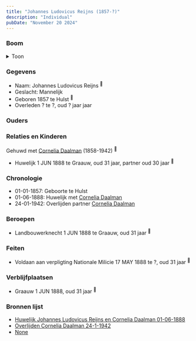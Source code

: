 ```yaml
---
title: "Johannes Ludovicus Reijns (1857-?)"
description: "Individual"
pubDate: "November 20 2024"
---
```


### Boom
<details><summary>Toon</summary>

![test](https://www.plantuml.com/plantuml/svg/XP9DJm8n48Rl_HKJE7WYMLW-5a9GGL096cFqu8dCRaUeT5lIwKesXFzkWOrwqbipVMUUPvfUiKVdYrmBtYYpHOSvf9XjLiuMHawijWwyGyFXYemNQoK9CkKoJUSpvLjVGavvIexF9VRaoFfoI-BNr4mZC-m508oja-HUrYhR668U3dDKPZI2M1o4k82d4ug5EBVKvdQD9WHXKKZxgRA2uPdKX-4Q8CDz5BNYBdmFgK_ZMMSs3gJzko8j3p0Sf9YMozHwhsamWcRIwS5TeTd_Yl2cq7g9HYupPvbJ6u0XUmcNHwdAP6AT8QqGRX1rZkPReDK5gC_6qtWQ_m6Ec_1m_NRa9t3h48lT_mAjDiol7w7PRxUg7Y032pGhCXBp85Uv3GSxabAPrN53cB-6dYH9JeQpA8fwVQXhjLhxahIsks1v4DNJDHfLGbIh_1J4LQ24t_45)
</details>

### Gegevens
- Naam: Johannes Ludovicus Reijns <sup><a href="../s00394/" style="text-decoration:none" title="None">:link:</a></sup>
- Geslacht: Mannelijk
- Geboren 1857 te Hulst <sup><a href="../s00380/" style="text-decoration:none" title="Huwelijk Johannes Ludovicus Reijns en Cornelia Daalman 01-06-1888">:link:</a></sup>
- Overleden ? te ?, oud ? jaar jaar 

### Ouders

### Relaties en Kinderen

Gehuwd met [Cornelia Daalman](../i00226/) (1858-1942) <sup><a href="../s00380/" style="text-decoration:none" title="Huwelijk Johannes Ludovicus Reijns en Cornelia Daalman 01-06-1888">:link:</a></sup>
- Huwelijk 1 JUN 1888 te Graauw, oud 31 jaar, partner oud 30 jaar <sup><a href="../s00380/" style="text-decoration:none" title="Huwelijk Johannes Ludovicus Reijns en Cornelia Daalman 01-06-1888">:link:</a></sup>

### Chronologie
- 01-01-1857: Geboorte te Hulst
- 01-06-1888: Huwelijk met [Cornelia Daalman](../i00226/)
- 24-01-1942: Overlijden partner [Cornelia Daalman](../i00226/)

### Beroepen
- Landbouwerknecht 1 JUN 1888 te Graauw, oud 31 jaar <sup><a href="../s00380/" style="text-decoration:none" title="Huwelijk Johannes Ludovicus Reijns en Cornelia Daalman 01-06-1888">:link:</a></sup>

### Feiten
- Voldaan aan verpligting Nationale Milicie 17 MAY 1888 te ?, oud 31 jaar <sup><a href="../s00380/" style="text-decoration:none" title="Huwelijk Johannes Ludovicus Reijns en Cornelia Daalman 01-06-1888">:link:</a></sup>

### Verblijfplaatsen
- Graauw  1 JUN 1888, oud 31 jaar  <sup><a href="../s00380/" style="text-decoration:none" title="Huwelijk Johannes Ludovicus Reijns en Cornelia Daalman 01-06-1888">:link:</a></sup>

### Bronnen lijst
- [Huwelijk Johannes Ludovicus Reijns en Cornelia Daalman 01-06-1888](../s00380/)
- [Overlijden Cornelia Daalman 24-1-1942](../s00407/)
- [None](../s00394/)